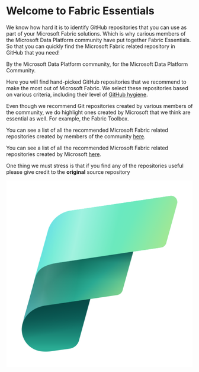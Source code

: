 # Welcome to Fabric Essentials

We know how hard it is to identify GitHub repositories that you can use as part of your Microsoft Fabric solutions. Which is why carious members of the Microsoft Data Platform community have put together Fabric Essentials. So that you can quickly find the Microsoft Fabric related repository in GitHub that you need! 

By the Microsoft Data Platform community, for the Microsoft Data Platform Community.

Here you will find hand-picked GitHub repositories that we recommend to make the most out of Microsoft Fabric. We select these repositories based on various criteria, including their level of [GitHub hygiene](https://www.kevinrchant.com/2022/07/05/github-hygiene-for-microsoft-data-platform-repositories/).

Even though we recommend Git repositories created by various members of the community, we do highlight ones created by Microsoft that we think are essential as well. For example, the Fabric Toolbox.

You can see a list of all the recommended Microsoft Fabric related repositories created by members of the community [here](communityforks.md).

You can see a list of all the recommended Microsoft Fabric related repositories created by Microsoft [here](microsoftforks.md).

One thing we must stress is that if you find any of the repositories useful please give credit to the **original** source repository

<p align="center">
    <img src="./images/fabric_48_color.png" alt="Microsoft Fabric">
</p>

